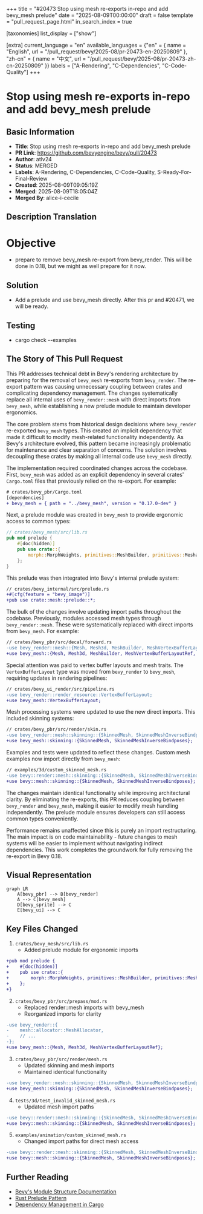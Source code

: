 +++
title = "#20473 Stop using mesh re-exports in-repo and add bevy_mesh prelude"
date = "2025-08-09T00:00:00"
draft = false
template = "pull_request_page.html"
in_search_index = true

[taxonomies]
list_display = ["show"]

[extra]
current_language = "en"
available_languages = {"en" = { name = "English", url = "/pull_request/bevy/2025-08/pr-20473-en-20250809" }, "zh-cn" = { name = "中文", url = "/pull_request/bevy/2025-08/pr-20473-zh-cn-20250809" }}
labels = ["A-Rendering", "C-Dependencies", "C-Code-Quality"]
+++

# Stop using mesh re-exports in-repo and add bevy_mesh prelude

## Basic Information
- **Title**: Stop using mesh re-exports in-repo and add bevy_mesh prelude
- **PR Link**: https://github.com/bevyengine/bevy/pull/20473
- **Author**: atlv24
- **Status**: MERGED
- **Labels**: A-Rendering, C-Dependencies, C-Code-Quality, S-Ready-For-Final-Review
- **Created**: 2025-08-09T09:05:19Z
- **Merged**: 2025-08-09T18:05:04Z
- **Merged By**: alice-i-cecile

## Description Translation
# Objective

- prepare to remove bevy_mesh re-export from bevy_render. This will be done in 0.18, but we might as well prepare for it now.

## Solution

- Add a prelude and use bevy_mesh directly. After this pr and #20471, we will be ready.

## Testing

- cargo check --examples

## The Story of This Pull Request

This PR addresses technical debt in Bevy's rendering architecture by preparing for the removal of `bevy_mesh` re-exports from `bevy_render`. The re-export pattern was causing unnecessary coupling between crates and complicating dependency management. The changes systematically replace all internal uses of `bevy_render::mesh` with direct imports from `bevy_mesh`, while establishing a new prelude module to maintain developer ergonomics.

The core problem stems from historical design decisions where `bevy_render` re-exported `bevy_mesh` types. This created an implicit dependency that made it difficult to modify mesh-related functionality independently. As Bevy's architecture evolved, this pattern became increasingly problematic for maintenance and clear separation of concerns. The solution involves decoupling these crates by making all internal code use `bevy_mesh` directly.

The implementation required coordinated changes across the codebase. First, `bevy_mesh` was added as an explicit dependency in several crates' `Cargo.toml` files that previously relied on the re-export. For example:

```diff
# crates/bevy_pbr/Cargo.toml
[dependencies]
+ bevy_mesh = { path = "../bevy_mesh", version = "0.17.0-dev" }
```

Next, a prelude module was created in `bevy_mesh` to provide ergonomic access to common types:

```rust
// crates/bevy_mesh/src/lib.rs
pub mod prelude {
    #[doc(hidden)]
    pub use crate::{
        morph::MorphWeights, primitives::MeshBuilder, primitives::Meshable, Mesh, Mesh2d, Mesh3d,
    };
}
```

This prelude was then integrated into Bevy's internal prelude system:

```diff
// crates/bevy_internal/src/prelude.rs
+#[cfg(feature = "bevy_image")]
+pub use crate::mesh::prelude::*;
```

The bulk of the changes involve updating import paths throughout the codebase. Previously, modules accessed mesh types through `bevy_render::mesh`. These were systematically replaced with direct imports from `bevy_mesh`. For example:

```diff
// crates/bevy_pbr/src/decal/forward.rs
-use bevy_render::mesh::{Mesh, Mesh3d, MeshBuilder, MeshVertexBufferLayoutRef, Meshable};
+use bevy_mesh::{Mesh, Mesh3d, MeshBuilder, MeshVertexBufferLayoutRef, Meshable};
```

Special attention was paid to vertex buffer layouts and mesh traits. The `VertexBufferLayout` type was moved from `bevy_render` to `bevy_mesh`, requiring updates in rendering pipelines:

```diff
// crates/bevy_ui_render/src/pipeline.rs
-use bevy_render::render_resource::VertexBufferLayout;
+use bevy_mesh::VertexBufferLayout;
```

Mesh processing systems were updated to use the new direct imports. This included skinning systems:

```diff
// crates/bevy_pbr/src/render/skin.rs
-use bevy_render::mesh::skinning::{SkinnedMesh, SkinnedMeshInverseBindposes};
+use bevy_mesh::skinning::{SkinnedMesh, SkinnedMeshInverseBindposes};
```

Examples and tests were updated to reflect these changes. Custom mesh examples now import directly from `bevy_mesh`:

```diff
// examples/3d/custom_skinned_mesh.rs
-use bevy::render::mesh::skinning::{SkinnedMesh, SkinnedMeshInverseBindposes};
+use bevy::mesh::skinning::{SkinnedMesh, SkinnedMeshInverseBindposes};
```

The changes maintain identical functionality while improving architectural clarity. By eliminating the re-exports, this PR reduces coupling between `bevy_render` and `bevy_mesh`, making it easier to modify mesh handling independently. The prelude module ensures developers can still access common types conveniently.

Performance remains unaffected since this is purely an import restructuring. The main impact is on code maintainability - future changes to mesh systems will be easier to implement without navigating indirect dependencies. This work completes the groundwork for fully removing the re-export in Bevy 0.18.

## Visual Representation

```mermaid
graph LR
    A[bevy_pbr] --> B[bevy_render]
    A --> C[bevy_mesh]
    D[bevy_sprite] --> C
    E[bevy_ui] --> C
```

## Key Files Changed

1. `crates/bevy_mesh/src/lib.rs`
   - Added prelude module for ergonomic imports
   
```diff
+pub mod prelude {
+    #[doc(hidden)]
+    pub use crate::{
+        morph::MorphWeights, primitives::MeshBuilder, primitives::Meshable, Mesh, Mesh2d, Mesh3d,
+    };
+}
```

2. `crates/bevy_pbr/src/prepass/mod.rs`
   - Replaced render::mesh imports with bevy_mesh
   - Reorganized imports for clarity

```diff
-use bevy_render::{
-    mesh::allocator::MeshAllocator,
-    // ...
-};
+use bevy_mesh::{Mesh, Mesh3d, MeshVertexBufferLayoutRef};
```

3. `crates/bevy_pbr/src/render/mesh.rs`
   - Updated skinning and mesh imports
   - Maintained identical functionality

```diff
-use bevy_render::mesh::skinning::{SkinnedMesh, SkinnedMeshInverseBindposes};
+use bevy_mesh::skinning::{SkinnedMesh, SkinnedMeshInverseBindposes};
```

4. `tests/3d/test_invalid_skinned_mesh.rs`
   - Updated mesh import paths

```diff
-use bevy::render::mesh::skinning::{SkinnedMesh, SkinnedMeshInverseBindposes};
+use bevy::mesh::skinning::{SkinnedMesh, SkinnedMeshInverseBindposes};
```

5. `examples/animation/custom_skinned_mesh.rs`
   - Changed import paths for direct mesh access

```diff
-use bevy::render::mesh::skinning::{SkinnedMesh, SkinnedMeshInverseBindposes};
+use bevy::mesh::skinning::{SkinnedMesh, SkinnedMeshInverseBindposes};
```

## Further Reading
- [Bevy's Module Structure Documentation](https://github.com/bevyengine/bevy/blob/main/docs/plugins_guidelines.md#module-organization)
- [Rust Prelude Pattern](https://doc.rust-lang.org/std/prelude/index.html)
- [Dependency Management in Cargo](https://doc.rust-lang.org/cargo/guide/dependencies.html)